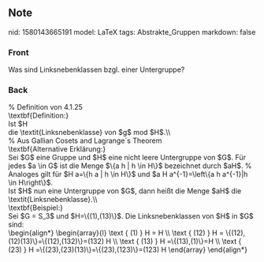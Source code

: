 ## Note
nid: 1580143665191
model: LaTeX
tags: Abstrakte_Gruppen
markdown: false

### Front
Was sind Linksnebenklassen bzgl. einer Untergruppe?

### Back
<div>% Definition von 4.1.25 </div><div>
</div><div>\textbf{Definition:}</div><div>
</div><div>Ist $H<G$ eine Untergruppe und $g \in G$, so heißt: $g H:=\{g h | h \in H\}$</div><div>die \textit{Linksnebenklasse} von $g$ mod $H$.\\</div>
<div>% Aus Gallian  Cosets and Lagrange´s Theorem</div><div>\textbf{Alternative Erklärung:}</div><div>
</div><div>Sei $G$ eine Gruppe und $H$ eine nicht leere Untergruppe von $G$. Für jedes $a \in G$ ist die Menge <span>$\{a h | h \in H\}$ bezeichnet durch $aH$. % Analoges gilt für </span><span>$H a=\{h a | h \in H\}$ und </span><span>$a H a^{-1}=\left\{a h a^{-1}|h \in H\right\}$. </span></div><div><span>Ist $H$ nun eine Untergruppe von $G$, dann heißt die Menge $aH$ die \textit{Linksnebenklasse}.\\</span>
</div><div>
</div><div>\textbf{Beispiel:}</div><div>
</div><div>Sei $G = S_3$ und $H=\{(1),(13)\}$. Die Linksnebenklassen von $H$ in $G$ sind:</div><div>\begin{align*}
\begin{array}{l}
\text { (1) } H = H \\
\text { (12) } H = \{(12),(12)(13)\}=\{(12),(132)\}=(132) H \\
\text { (13) } H =\{(13),(1)\}=H \\
\text { (23) } H =\{(23),(23)(13)\}=\{(23),(123)\}=(123) H
\end{array}
\end{align*}
</div><div>
</div><div>
</div><div>
</div><div>
</div>
